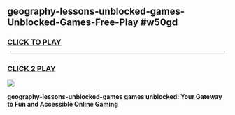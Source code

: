 
## geography-lessons-unblocked-games-Unblocked-Games-Free-Play #w50gd
<h3>
<a href="https://us.freeplayer.one?title=geography-lessons-unblocked-games&ref=9M">CLICK TO PLAY</a></h3>
<hr>

<h3>
<a href="https://us.freeplayer.one?title=geography-lessons-unblocked-games&ref=9M">CLICK 2 PLAY</a>
  
</h3>

<a href="https://us.freeplayer.one?title=geography-lessons-unblocked-games&ref=9M"><img src="https://clearcache.store/games.png"></a>


**geography-lessons-unblocked-games games unblocked: Your Gateway to Fun and Accessible Online Gaming**
